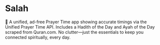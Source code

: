 # Salah
🕌 A unified, ad-free Prayer Time app showing accurate timings via the Unified Prayer Time API. Includes a Hadith of the Day and Ayah of the Day scraped from Quran.com. No clutter—just the essentials to keep you connected spiritually, every day.
